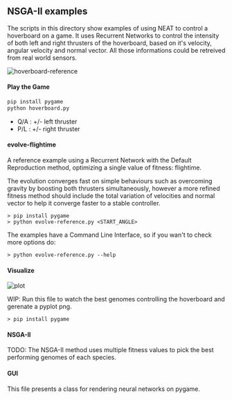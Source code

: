## NSGA-II examples ##

The scripts in this directory show examples of using NEAT to control a hoverboard on a game.
It uses Recurrent Networks to control the intensity of both left and right thrusters of the hoverboard, based on it's velocity, angular velocity and normal vector. All those informations could be retreived from real world sensors.

![hoverboard-reference](https://i.imgur.com/UpJ2HA7.gif)

#### Play the Game

```python
pip install pygame
python hoverboard.py
```

- Q/A : +/- left thruster
- P/L : +/- right thruster

#### evolve-flightime

A reference example using a Recurrent Network with the Default Reproduction method, optimizing a single value of fitness: flightime.

The evolution converges fast on simple behaviours such as overcoming gravity by boosting both thrusters simultaneously, however a more refined fitness method should include the total variation of velocities and normal vector to help it converge faster to a stable controller.

```
> pip install pygame
> python evolve-reference.py <START_ANGLE>
```

The examples have a Command Line Interface, so if you wan't to check more options do:
```
> python evolve-reference.py --help
```

#### Visualize

![plot](https://i.ibb.co/5vXpfrm/reference2.png)

WIP: Run this file to watch the best genomes controlling the hoverboard and gerenate a pyplot png.
```
> pip install pygame
```

#### NSGA-II

TODO: The NSGA-II method uses multiple fitness values to pick the best performing genomes of each species.

#### GUI

This file presents a class for rendering neural networks on pygame.
